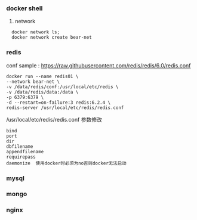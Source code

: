 ### docker shell
1. network
  ```shell script
    docker network ls;
    docker network create bear-net
  ```


### redis
conf sample : https://raw.githubusercontent.com/redis/redis/6.0/redis.conf
```shell script
docker run --name redis01 \
--network bear-net \
-v /data/redis/conf:/usr/local/etc/redis \
-v /data/redis/data:/data \
-p 6379:6379 \
-d --restart=on-failure:3 redis:6.2.4 \
redis-server /usr/local/etc/redis/redis.conf
```

/usr/local/etc/redis/redis.conf
参数修改
```shell script
bind
port
dir
dbfilename
appendfilename
requirepass
daemonize  使用docker时必须为no否则docker无法启动
```

### mysql

### mongo

### nginx